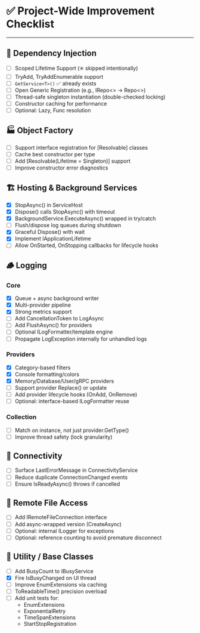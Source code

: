 
# ✅ Project-Wide Improvement Checklist

---

## 🔧 Dependency Injection

- [ ] Scoped Lifetime Support (✳️ skipped intentionally)
- [ ] TryAdd, TryAddEnumerable support
- [ ] `GetService<T>()` ✅ already exists
- [ ] Open Generic Registration (e.g., IRepo<> → Repo<>)
- [ ] Thread-safe singleton instantiation (double-checked locking)
- [ ] Constructor caching for performance
- [ ] Optional: Lazy<T>, Func<T> resolution

## 🏭 Object Factory

- [ ] Support interface registration for [Resolvable] classes
- [ ] Cache best constructor per type
- [ ] Add [Resolvable(Lifetime = Singleton)] support
- [ ] Improve constructor error diagnostics

## 🏗 Hosting & Background Services

- [x] StopAsync() in ServiceHost
- [x] Dispose() calls StopAsync() with timeout
- [x] BackgroundService.ExecuteAsync() wrapped in try/catch
- [ ] Flush/dispose log queues during shutdown
- [x] Graceful Dispose() with wait
- [x] Implement IApplicationLifetime
- [ ] Allow OnStarted, OnStopping callbacks for lifecycle hooks

## 🪵 Logging

### Core

- [x] Queue + async background writer
- [x] Multi-provider pipeline
- [x] Strong metrics support
- [ ] Add CancellationToken to LogAsync
- [ ] Add FlushAsync() for providers
- [ ] Optional ILogFormatter/template engine
- [ ] Propagate LogException internally for unhandled logs

### Providers

- [x] Category-based filters
- [x] Console formatting/colors
- [x] Memory/Database/User/gRPC providers
- [ ] Support provider Replace() or update
- [ ] Add provider lifecycle hooks (OnAdd, OnRemove)
- [ ] Optional: interface-based ILogFormatter reuse

### Collection

- [ ] Match on instance, not just provider.GetType()
- [ ] Improve thread safety (lock granularity)

## 📡 Connectivity

- [ ] Surface LastErrorMessage in ConnectivityService
- [ ] Reduce duplicate ConnectionChanged events
- [ ] Ensure IsReadyAsync() throws if cancelled

## 📂 Remote File Access

- [ ] Add IRemoteFileConnection interface
- [ ] Add async-wrapped version (CreateAsync)
- [ ] Optional: internal ILogger for exceptions
- [ ] Optional: reference counting to avoid premature disconnect

## 🔁 Utility / Base Classes

- [ ] Add BusyCount to IBusyService
- [x] Fire IsBusyChanged on UI thread
- [ ] Improve EnumExtensions via caching
- [ ] ToReadableTime() precision overload
- [ ] Add unit tests for:
  - EnumExtensions
  - ExponentialRetry
  - TimeSpanExtensions
  - StartStopRegistration
